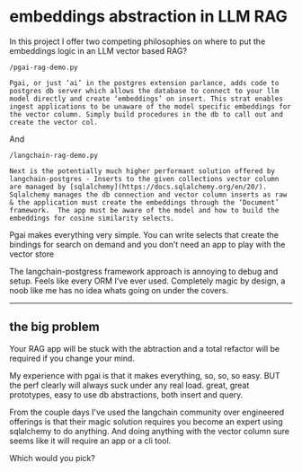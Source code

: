 # embeddings abstraction in LLM RAG

In this project I offer two competing philosophies on where to put the embeddings logic in an LLM vector based RAG?

    /pgai-rag-demo.py

    Pgai, or just ‘ai’ in the postgres extension parlance, adds code to postgres db server which allows the database to connect to your llm model directly and create ‘embeddings’ on insert. This strat enables ingest applications to be unaware of the model specific embeddings for the vector column. Simply build procedures in the db to call out and create the vector col.

And 

    /langchain-rag-demo.py

    Next is the potentially much higher performant solution offered by langchain-postgres - Inserts to the given collections vector column are managed by [sqlalchemy](https://docs.sqlalchemy.org/en/20/). Sqlalchemy manages the db connection and vector column inserts as raw & the application must create the embeddings through the ‘Document’ framework.  The app must be aware of the model and how to build the embeddings for cosine similarity selects.  

Pgai makes everything very simple. You can write selects that create the bindings for search on demand and you don’t need an app to play with the vector store

The langchain-postgress framework approach is annoying to debug and setup. Feels like every ORM I’ve ever used. Completely magic by design, a noob like me has no idea whats going on under the covers.

---

## the big problem 

Your RAG app will be stuck with the abtraction and a total refactor will be required if you change your mind.

My experience with pgai is that it makes everything, so, so, so easy. BUT the perf clearly will always suck under any real load. great, great prototypes, easy to use db abstractions, both insert and query.

From the couple days I've used the langchain community over engineered offerings is that their magic solution requires you become an expert using sqlalchemy to do anything. And doing anything with the vector column sure seems like it will require an app or a cli tool.

Which would you pick?
